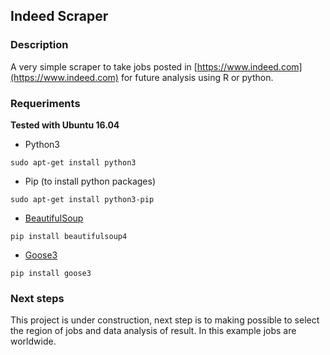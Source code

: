 ## Indeed Scraper ##

### Description

A very simple scraper to take jobs posted in [https://www.indeed.com](https://www.indeed.com) for future analysis using R or python.

### Requeriments

**Tested with Ubuntu 16.04**

- Python3

```
sudo apt-get install python3
```

- Pip (to install python packages)

```
sudo apt-get install python3-pip
```

- [BeautifulSoup](https://www.crummy.com/software/BeautifulSoup/bs4/doc)

```
pip install beautifulsoup4
```

- [Goose3](https://github.com/goose3/goose3)

```
pip install goose3
```


### Next steps

This project is under construction, next step is to  making possible to select the region of jobs and data analysis of result. In this example jobs are worldwide.
